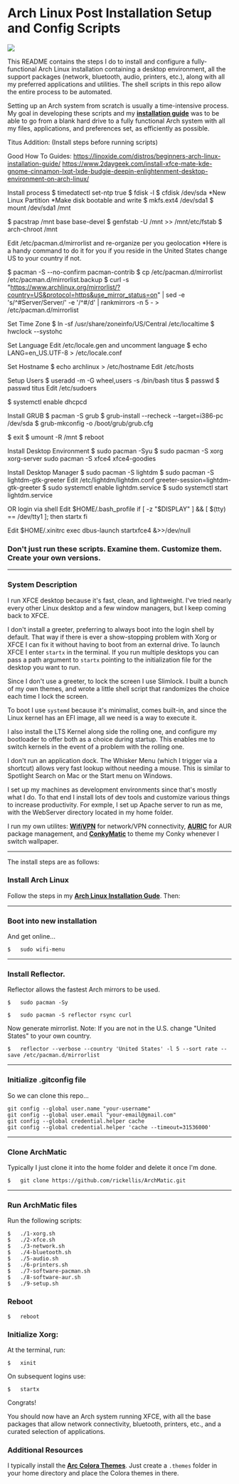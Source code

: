 # Arch Linux Post Installation Setup and Config Scripts

<img src="https://i.imgur.com/uFysgdN.png" />

This README contains the steps I do to install and configure a fully-functional Arch Linux installation containing a desktop environment, all the support packages (network, bluetooth, audio, printers, etc.), along with all my preferred applications and utilities. The shell scripts in this repo allow the entire process to be automated.

Setting up an Arch system from scratch is usually a time-intensive process. My goal in developing these scripts and my __[installation guide](https://github.com/rickellis/Arch-Linux-Install-Guide)__ was to be able to go from a blank hard drive to a fully functional Arch system with all my files, applications, and preferences set, as efficiently as possible.

Titus Addition: (Install steps before running scripts)

Good How To Guides:
https://linoxide.com/distros/beginners-arch-linux-installation-guide/
https://www.2daygeek.com/install-xfce-mate-kde-gnome-cinnamon-lxqt-lxde-budgie-deepin-enlightenment-desktop-environment-on-arch-linux/


Install process
$ timedatectl set-ntp true
$ fdisk -l
$ cfdisk /dev/sda
*New Linux Partition
*Make disk bootable and write
$ mkfs.ext4 /dev/sda1
$ mount /dev/sda1 /mnt

$ pacstrap /mnt base base-devel
$ genfstab -U /mnt >> /mnt/etc/fstab
$ arch-chroot /mnt

Edit /etc/pacman.d/mirrorlist and re-organize per you geolocation
*Here is a handy command to do it for you if you reside in the United States change US to your country if not.

$ pacman -S --no-confirm pacman-contrib
$ cp /etc/pacman.d/mirrorlist /etc/pacman.d/mirrorlist.backup
$ curl -s "https://www.archlinux.org/mirrorlist/?country=US&protocol=https&use_mirror_status=on" | sed -e 's/^#Server/Server/' -e '/^#/d' | rankmirrors -n 5 - > /etc/pacman.d/mirrorlist


Set Time Zone
$ ln -sf /usr/share/zoneinfo/US/Central /etc/localtime
$ hwclock --systohc

Set Language
Edit /etc/locale.gen and uncomment language
$ echo LANG=en_US.UTF-8 > /etc/locale.conf

Set Hostname
$ echo archlinux > /etc/hostname
Edit /etc/hosts

Setup Users 
$ useradd -m -G wheel,users -s /bin/bash titus
$ passwd
$ passwd titus
Edit /etc/sudoers

$ systemctl enable dhcpcd

Install GRUB
$ pacman -S grub
$ grub-install --recheck --target=i386-pc /dev/sda
$ grub-mkconfig -o /boot/grub/grub.cfg

$ exit
$ umount -R /mnt
$ reboot

Install Desktop Environment
$ sudo pacman -Syu
$ sudo pacman -S xorg xorg-server
sudo pacman -S xfce4 xfce4-goodies

Install Desktop Manager
$ sudo pacman -S lightdm
$ sudo pacman -S lightdm-gtk-greeter
Edit /etc/lightdm/lightdm.conf
greeter-session=lightdm-gtk-greeter
$ sudo systemctl enable lightdm.service
$ sudo systemctl start lightdm.service

OR login via shell
Edit $HOME/.bash_profile
if [ -z "$DISPLAY" ] && [ $(tty) == /dev/tty1 ]; then
  startx
fi

Edit $HOME/.xinitrc 
exec dbus-launch startxfce4 &>>/dev/null


### Don't just run these scripts. Examine them. Customize them. Create your own versions.

---

### System Description
I run XFCE desktop because it's fast, clean, and lightweight. I've tried nearly every other Linux desktop and a few window managers, but I keep coming back to XFCE.

I don't install a greeter, preferring to always boot into the login shell by default. That way if there is ever a show-stopping problem with Xorg or XFCE I can fix it without having to boot from an external drive. To launch XFCE I enter `startx` in the terminal. If you run multiple desktops you can pass a path argument to `startx` pointing to the initialization file for the desktop you want to run.

Since I don't use a greeter, to lock the screen I use Slimlock. I built a bunch of my own themes, and wrote a little shell script that randomizes the choice each time I lock the screen.

To boot I use `systemd` because it's minimalist, comes built-in, and since the Linux kernel has an EFI image, all we need is a way to execute it.

I also install the LTS Kernel along side the rolling one, and configure my bootloader to offer both as a choice during startup. This enables me to switch kernels in the event of a problem with the rolling one.

I don't run an application dock. The Whisker Menu (which I trigger via a shortcut) allows very fast lookup without needing a mouse. This is similar to Spotlight Search on Mac or the Start menu on Windows.

I set up my machines as development environments since that's mostly what I do. To that end I install lots of dev tools and customize various things to increase productivity. For exmple, I set up Apache server to run as me, with the WebServer directory located in my home folder.

I run my own utilites: __[WifiVPN](https://github.com/rickellis/WifiVPN)__ for network/VPN connectivity, __[AURIC](https://github.com/rickellis/AURIC)__ for AUR package management, and __[ConkyMatic](https://github.com/rickellis/ConkyMatic)__ to theme my Conky whenever I switch wallpaper.

---

The install steps are as follows:

### Install Arch Linux

Follow the steps in my __[Arch Linux Installation Gude](https://github.com/rickellis/Arch-Linux-Install-Guide)__. Then:

---

### Boot into new installation
And get online...

    $   sudo wifi-menu

---

### Install Reflector. 
Reflector allows the fastest Arch mirrors to be used.

    $   sudo pacman -Sy

    $   sudo pacman -S reflector rsync curl

Now generate mirrorlist. Note: If you are not in the U.S. change "United States" to your own country.

    $   reflector --verbose --country 'United States' -l 5 --sort rate --save /etc/pacman.d/mirrorlist

---

### Initialize .gitconfig file
So we can clone this repo...

    git config --global user.name "your-username"
    git config --global user.email "your-email@gmail.com"
    git config --global credential.helper cache
    git config --global credential.helper 'cache --timeout=31536000'

---

### Clone ArchMatic
Typically I just clone it into the home folder and delete it once I'm done.

    $   git clone https://github.com/rickellis/ArchMatic.git

---

### Run ArchMatic files
Run the following scripts:

    $   ./1-xorg.sh
    $   ./2-xfce.sh 
    $   ./3-network.sh 
    $   ./4-bluetooth.sh 
    $   ./5-audio.sh 
    $   ./6-printers.sh 
    $   ./7-software-pacman.sh
    $   ./8-software-aur.sh
    $   ./9-setup.sh

### Reboot

    $   reboot

### Initialize Xorg:
At the terminal, run:

    $   xinit

On subsequent logins use:

    $   startx


Congrats!

You should now have an Arch system running XFCE, with all the base packages that allow network connectivity, bluetooth, printers, etc., and a curated selection of applications.

### Additional Resources

I typically install the __[Arc Colora Themes](https://github.com/arcolinux/arcolinux-arc-themes)__. Just create a `.themes` folder in your home directory and place the Colora themes in there.
